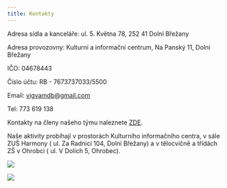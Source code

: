```yaml
---
title: Kontakty
---
```

Adresa sídla a kanceláře: ul. 5. Května 78, 252 41 Dolní Břežany

Adresa provozovny: Kulturní a informační centrum, Na Panský 11, Dolní Břežany

IČO: 04678443

Číslo účtu: RB - 7673737033/5500

Email: vigvamdb@gmail.com

Tel: 773 619 138

Kontakty na členy našeho týmu naleznete [ZDE](https://www.vigvam-db.cz/o-nas/nas-tym/).

Naše aktivity probíhají v prostorách Kulturního informačního centra, v sále ZUŠ Harmony ( ul. Za Radnicí 104, Dolní Břežany) a v tělocvičně a třídách ZŠ v Ohrobci ( ul. V Dolích 5, Ohrobec).

![](/images/uploads/cb_vig_oteviraci-doba.jpg)

![](/images/uploads/img_8431.jpg)
